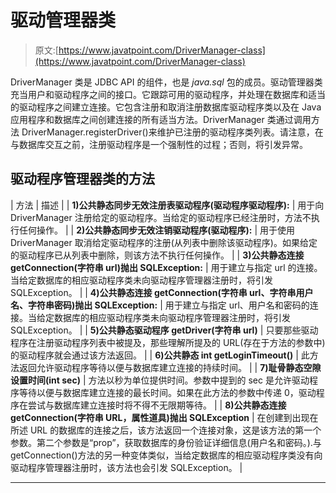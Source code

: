 # 驱动管理器类

> 原文:[https://www.javatpoint.com/DriverManager-class](https://www.javatpoint.com/DriverManager-class)

DriverManager 类是 JDBC API 的组件，也是 *java.sql* 包的成员。驱动管理器类充当用户和驱动程序之间的接口。它跟踪可用的驱动程序，并处理在数据库和适当的驱动程序之间建立连接。它包含注册和取消注册数据库驱动程序类以及在 Java 应用程序和数据库之间创建连接的所有适当方法。DriverManager 类通过调用方法 DriverManager.registerDriver()来维护已注册的驱动程序类列表。请注意，在与数据库交互之前，注册驱动程序是一个强制性的过程；否则，将引发异常。

## 驱动程序管理器类的方法

| 方法 | 描述 |
| **1)公共静态同步无效注册表驱动程序(驱动程序驱动程序):** | 用于向 DriverManager 注册给定的驱动程序。当给定的驱动程序已经注册时，方法不执行任何操作。 |
| **2)公共静态同步无效注销驱动程序(驱动程序):** | 用于使用 DriverManager 取消给定驱动程序的注册(从列表中删除该驱动程序)。如果给定的驱动程序已从列表中删除，则该方法不执行任何操作。 |
| **3)公共静态连接 getConnection(字符串 url)抛出 SQLException:** | 用于建立与指定 url 的连接。当给定数据库的相应驱动程序类未向驱动程序管理器注册时，将引发 SQLException。 |
| **4)公共静态连接 getConnection(字符串 url、字符串用户名、字符串密码)抛出 SQLException:** | 用于建立与指定 url、用户名和密码的连接。当给定数据库的相应驱动程序类未向驱动程序管理器注册时，将引发 SQLException。 |
| **5)公共静态驱动程序 getDriver(字符串 url)** | 只要那些驱动程序在注册驱动程序列表中被提及，那些理解所提及的 URL(存在于方法的参数中)的驱动程序就会通过该方法返回。 |
| **6)公共静态 int getLoginTimeout()** | 此方法返回允许驱动程序等待以便与数据库建立连接的持续时间。 |
| **7)耻骨静态空隙设置时间(int sec)** | 方法以秒为单位提供时间。参数中提到的 sec 是允许驱动程序等待以便与数据库建立连接的最长时间。如果在此方法的参数中传递 0，驱动程序在尝试与数据库建立连接时将不得不无限期等待。 |
| **8)公共静态连接 getConnection(字符串 URL，属性道具)抛出 SQLException** | 在创建到出现在所述 URL 的数据库的连接之后，该方法返回一个连接对象，这是该方法的第一个参数。第二个参数是“prop”，获取数据库的身份验证详细信息(用户名和密码。).与 getConnection()方法的另一种变体类似，当给定数据库的相应驱动程序类没有向驱动程序管理器注册时，该方法也会引发 SQLException。 |

* * *